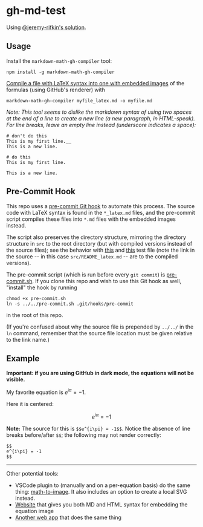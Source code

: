 # gh-md-test

Using [@jeremy-rifkin's solution](https://github.com/jeremy-rifkin/markdown-math-gh-compiler).

## Usage

Install the `markdown-math-gh-compiler` tool:
```
npm install -g markdown-math-gh-compiler
```

[Compile a file with LaTeX syntax into one with embedded images](https://gist.github.com/a-rodin/fef3f543412d6e1ec5b6cf55bf197d7b) of the formulas (using GitHub's renderer) with
```
markdown-math-gh-compiler myfile_latex.md -o myfile.md
```

_Note: This tool seems to dislike the markdown syntax of using two spaces at the end of a line to create a new line (a new paragraph, in HTML-speak). For line breaks, leave an empty line instead (underscore indicates a space):_
```
# don't do this
This is my first line.__
This is a new line.

# do this
This is my first line.

This is a new line.
```

## Pre-Commit Hook
This repo uses a [pre-commit Git hook](https://githooks.com/) to automate this process. The source code with LaTeX syntax is found in the `*_latex.md` files, and the pre-commit script compiles these files into `*.md` files with the embedded images instead.

The script also preserves the directory structure, mirroring the directory structure in `src` to the root directory (but with compiled versions instead of the source files); see the behavior with [this](dir/test.md) and [this](dir/dir2/test2.md) test file (note the link in the source -- in this case `src/README_latex.md` -- are to the compiled versions).

The pre-commit script (which is run before every `git commit`) is [pre-commit.sh](pre-commit.sh). If you clone this repo and wish to use this Git hook as well, "install" the hook by running
```
chmod +x pre-commit.sh
ln -s ../../pre-commit.sh .git/hooks/pre-commit
```
in the root of this repo.   

(If you're confused about why the source file is prepended by `../../` in the `ln` command, remember that the source file location must be given relative to the link name.)

## Example

**Important: if you are using GitHub in dark mode, the equations will not be visible.**

My favorite equation is $e^{i\pi} = -1$.

Here it is centered:

$$e^{i\pi} = -1$$

**Note:** The source for this is `$$e^{i\pi} = -1$$`. Notice the absence of line breaks before/after `$$`; the following may not render correctly:
```
$$
e^{i\pi} = -1
$$
```

<hr/>

Other potential tools:
- VSCode plugin to (manually and on a per-equation basis) do the same thing: [math-to-image](https://marketplace.visualstudio.com/items?itemName=MeowTeam.vscode-math-to-image). It also includes an option to create a local SVG instead.
- [Website](https://md-math.netlify.app/) that gives you both MD and HTML syntax for embedding the equation image
- [Another web app](https://tex-image-link-generator.herokuapp.com/) that does the same thing
